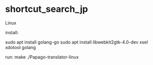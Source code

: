 # shortcut_search_jp
Linux

install:

sudo apt install golang-go
sudo apt install libwebkit2gtk-4.0-dev xsel xdotool golang

run: 
make
./Papago-translator-linux
